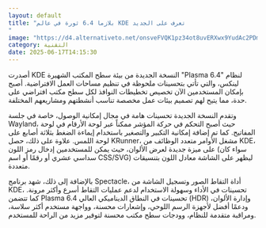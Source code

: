 ```yaml
---
layout: default
title: "بلازما 6.4 ثورة في عالم KDE تعرف على الجديد
"
image: "https://d4.alternativeto.net/onsveFVQK1pz34ot8uvERXwx9YudAc2PDmc5CSStPhU/rs:fill:1520:760:0/g:ce:0:0/YWJzOi8vZGlzdC9jb250ZW50LzE3NTAxNjIxOTk0ODAucG5n.png"
category: التقنية
date: 2025-06-17T14:15:30
---
```


أصدرت KDE النسخة الجديدة من بيئة سطح المكتب الشهيرة "Plasma 6.4" لنظام لينكس، والتي تأتي بتحسينات ملحوظة في تنظيم مساحات العمل الافتراضية. أصبح بإمكان المستخدمين الآن تخصيص تخطيطات النوافذ لكل سطح مكتب افتراضي على حدة، مما يتيح لهم تصميم بيئات عمل مخصصة تناسب أنشطتهم ومشاريعهم المختلفة.

وتقدم النسخة الجديدة تحسينات هامة في مجال إمكانية الوصول، خاصة في جلسة Wayland، حيث أصبح التحكم في حركة المؤشر ممكناً عبر لوحة الأرقام في لوحة المفاتيح. كما تم إضافة إمكانية التكبير والتصغير باستخدام إيماءة الضغط بثلاثة أصابع على لوحة اللمس. علاوة على ذلك، حصل KRunner، مشغل الأوامر متعدد الوظائف من KDE، على ميزة جديدة لعرض الألوان، حيث يمكن للمستخدمين إدخال رمز اللون (سواء كان سداسي عشري أو رقمًا أو اسم CSS/SVG) ليظهر على الشاشة معادل اللون بتنسيقات متعددة.

بالإضافة إلى ذلك، شهد برنامج Spectacle، أداة التقاط الصور وتسجيل الشاشة من KDE، تحسينات في الأداء وسهولة الاستخدام لدعم عمليات التقاط أسرع وأكثر مرونة. كما تتضمن Plasma 6.4 تحسينات في النطاق الديناميكي العالي (HDR) وإدارة الألوان، ودعمًا أفضل لأجهزة الرسم اللوحي، وإشعارات محسنة، وواجهة مستخدم أكثر سلاسة، ومراقبة متقدمة للنظام، وودجات سطح مكتب محسنة لتوفير مزيد من الراحة للمستخدم.
